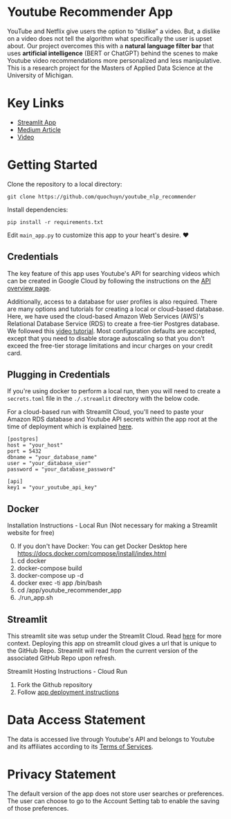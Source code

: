# Youtube Recommender App

YouTube and Netflix give users the option to “dislike” a video. But, a dislike on a video does not tell the algorithm what specifically the user is upset about. Our project overcomes this with a **natural language filter bar** that uses **artificial intelligence** (BERT or ChatGPT) behind the scenes to make Youtube video recommendations more personalized and less manipulative. This is a research project for the Masters of Applied Data Science at the University of Michigan.

# Key Links
- [Streamlit App](https://youtube-capstone.streamlit.app/)
- [Medium Article](https://medium.com/@gabrielalon257/youtube-filtering-capstone-67f755fb6dca)
- [Video](https://www.youtube.com/watch?v=T_uKgvzt8M0)

# Getting Started

Clone the repository to a local directory:
```
git clone https://github.com/quochuyn/youtube_nlp_recommender
```

Install dependencies:
```
pip install -r requirements.txt
```

Edit `main_app.py` to customize this app to your heart's desire. :heart:

## Credentials

The key feature of this app uses Youtube's API for searching videos which can be created in Google Cloud by following the instructions on the [API overview page](https://developers.google.com/youtube/v3/getting-started).

Additionally, access to a database for user profiles is also required. There are many options and tutorials for creating a local or cloud-based database. Here, we have used the cloud-based Amazon Web Services (AWS)'s Relational Database Service (RDS) to create a free-tier Postgres database. We followed this [video tutorial](https://www.youtube.com/watch?v=I_fTQTsz2nQ). Most configuration defaults are accepted, except that you need to disable storage autoscaling so that you don't exceed the free-tier storage limitations and incur charges on your credit card.

## Plugging in Credentials

If you're using docker to perform a local run, then you will need to create a `secrets.toml` file in the `./.streamlit` directory with the below code. 

For a cloud-based run with Streamlit Cloud, you'll need to paste your Amazon RDS database and Youtube API secrets within the app root at the time of deployment which is explained [here](https://docs.streamlit.io/library/advanced-features/secrets-management).

```
[postgres]
host = "your_host"
port = 5432
dbname = "your_database_name"
user = "your_database_user"
password = "your_database_password"

[api]
key1 = "your_youtube_api_key"
```

## Docker

Installation Instructions - Local Run (Not necessary for making a Streamlit website for free)

  0. If you don't have Docker: You can get Docker Desktop here https://docs.docker.com/compose/install/index.html
  1. cd docker
  2. docker-compose build
  3. docker-compose up -d
  4. docker exec -ti app /bin/bash
  5. cd /app/youtube_recommender_app
  6. ./run_app.sh

## Streamlit

This streamlit site was setup under the Streamlit Cloud. Read [here](https://blog.streamlit.io/host-your-streamlit-app-for-free/) for more context. Deploying this app on streamlit cloud gives a url that is unique to the GitHub Repo. Streamlit will read from the current version of the associated GitHub Repo upon refresh.

Streamlit Hosting Instructions - Cloud Run

  1. Fork the Github repository
  2. Follow [app deployment instructions](https://docs.streamlit.io/streamlit-community-cloud/get-started/deploy-an-app)

# Data Access Statement

The data is accessed live through Youtube's API and belongs to Youtube and its affiliates according to its [Terms of Services](https://developers.google.com/youtube/terms/api-services-terms-of-service).

# Privacy Statement
The default version of the app does not store user searches or preferences. The user can choose to go to the Account Setting tab to enable the saving of those preferences.
